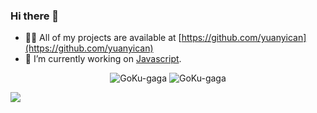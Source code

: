 ### Hi there 👋

<!--
**GoKu-gaga/GoKu-gaga** is a ✨ _special_ ✨ repository because its `README.md` (this file) appears on your GitHub profile.

Here are some ideas to get you started:

- 🔭 I’m currently working on ...
- 🌱 I’m currently learning ...
- 👯 I’m looking to collaborate on ...
- 🤔 I’m looking for help with ...
- 💬 Ask me about ...
- 📫 How to reach me: ...
- 😄 Pronouns: ...
- ⚡ Fun fact: ...
-->

- 👨‍💻 All of my projects are available at [https://github.com/yuanyican](https://github.com/yuanyican)
- 🔭 I’m currently working on [Javascript](https://developer.mozilla.org/zh-CN/docs/Web/JavaScript).

<p align="center">
  <img src="https://github-readme-stats.vercel.app/api/top-langs/?username=GoKu-gaga&layout=compact" alt="GoKu-gaga" />
  <img src="https://github-readme-stats.vercel.app/api?username=GoKu-gaga&show_icons=true" alt="GoKu-gaga" />
</p>

![](https://visitor-badge.glitch.me/badge?page_id=GoKu-gaga.GoKu-gaga)
